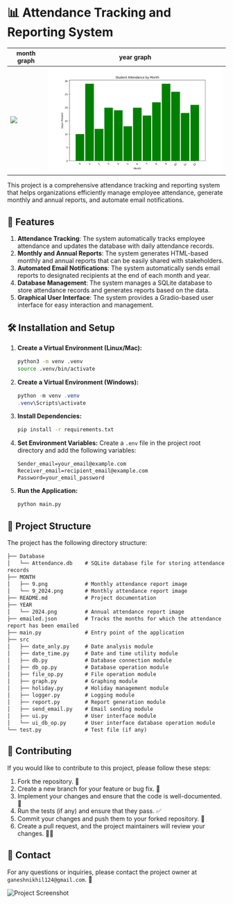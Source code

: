 
# 📊 Attendance Tracking and Reporting System

month graph  | year graph| 
|--------------|-------------|
<img src="MONTH/2024_9.png" width = "600"/>| <img src="YEAR/2024.png" width="600"/> |


This project is a comprehensive attendance tracking and reporting system that helps organizations efficiently manage employee attendance, generate monthly and annual reports, and automate email notifications.

## 🚀 Features

1. **Attendance Tracking**: The system automatically tracks employee attendance and updates the database with daily attendance records.
2. **Monthly and Annual Reports**: The system generates HTML-based monthly and annual reports that can be easily shared with stakeholders.
3. **Automated Email Notifications**: The system automatically sends email reports to designated recipients at the end of each month and year.
4. **Database Management**: The system manages a SQLite database to store attendance records and generates reports based on the data.
5. **Graphical User Interface**: The system provides a Gradio-based user interface for easy interaction and management.

## 🛠️ Installation and Setup

1. **Create a Virtual Environment (Linux/Mac):**
   ```bash
   python3 -m venv .venv
   source .venv/bin/activate
   ```

2. **Create a Virtual Environment (Windows):**
   ```powershell
   python -m venv .venv
   .venv\Scripts\activate
   ```

3. **Install Dependencies:**
   ```bash
   pip install -r requirements.txt
   ```

4. **Set Environment Variables:**
   Create a `.env` file in the project root directory and add the following variables:
   ```
   Sender_email=your_email@example.com
   Receiver_email=recipient_email@example.com
   Password=your_email_password
   ```

5. **Run the Application:**
   ```bash
   python main.py
   ```

## 📂 Project Structure

The project has the following directory structure:

```
├── Database
│   └── Attendance.db    # SQLite database file for storing attendance records
├── MONTH
│   ├── 9.png            # Monthly attendance report image
│   └── 9_2024.png       # Monthly attendance report image
├── README.md            # Project documentation
├── YEAR
│   └── 2024.png         # Annual attendance report image
├── emailed.json         # Tracks the months for which the attendance report has been emailed
├── main.py              # Entry point of the application
├── src
│   ├── date_anly.py     # Date analysis module
│   ├── date_time.py     # Date and time utility module
│   ├── db.py            # Database connection module
│   ├── db_op.py         # Database operation module
│   ├── file_op.py       # File operation module
│   ├── graph.py         # Graphing module
│   ├── holiday.py       # Holiday management module
│   ├── logger.py        # Logging module
│   ├── report.py        # Report generation module
│   ├── send_email.py    # Email sending module
│   ├── ui.py            # User interface module
│   └── ui_db_op.py      # User interface database operation module
└── test.py              # Test file (if any)
```

## 🤝 Contributing

If you would like to contribute to this project, please follow these steps:

1. Fork the repository. 🍴
2. Create a new branch for your feature or bug fix. 🌱
3. Implement your changes and ensure that the code is well-documented. 📝
4. Run the tests (if any) and ensure that they pass. ✅
5. Commit your changes and push them to your forked repository. 🚀
6. Create a pull request, and the project maintainers will review your changes. 🧑‍💻

## 📧 Contact

For any questions or inquiries, please contact the project owner at `ganeshnikhil124@gmail.com`. 💌

![Project Screenshot](https://via.placeholder.com/300x100)


